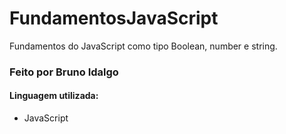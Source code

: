 # FundamentosJavaScript

Fundamentos do JavaScript como tipo Boolean, number e string.

### Feito por Bruno Idalgo

#### Linguagem utilizada:

* JavaScript
